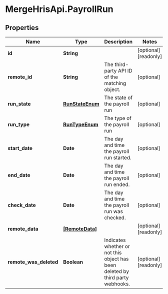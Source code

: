 # MergeHrisApi.PayrollRun

## Properties

Name | Type | Description | Notes
------------ | ------------- | ------------- | -------------
**id** | **String** |  | [optional] [readonly] 
**remote_id** | **String** | The third-party API ID of the matching object. | [optional] 
**run_state** | [**RunStateEnum**](RunStateEnum.md) | The state of the payroll run | [optional] 
**run_type** | [**RunTypeEnum**](RunTypeEnum.md) | The type of the payroll run | [optional] 
**start_date** | **Date** | The day and time the payroll run started. | [optional] 
**end_date** | **Date** | The day and time the payroll run ended. | [optional] 
**check_date** | **Date** | The day and time the payroll run was checked. | [optional] 
**remote_data** | [**[RemoteData]**](RemoteData.md) |  | [optional] [readonly] 
**remote_was_deleted** | **Boolean** | Indicates whether or not this object has been deleted by third party webhooks. | [optional] [readonly] 


